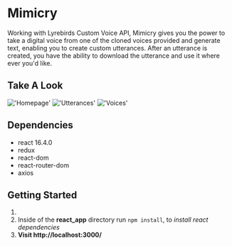 # Mimicry

Working with Lyrebirds Custom Voice API, Mimicry gives you the power to take a digital voice from one of the cloned voices provided and generate text, enabling you to create custom utterances. After an utterance is created, you have the ability to download the utterance and use it where ever you'd like.



## Take A Look

!['Homepage'](https://github.com/devnorris/Mimicry/blob/master/reactbird/docs/home-page.png?raw=true)
!['Utterances'](https://github.com/devnorris/Mimicry/blob/master/reactbird/docs/utterances-page.png?raw=true)
!['Voices'](https://github.com/devnorris/Mimicry/blob/master/reactbird/docs/voices-page.png?raw=true)


## Dependencies

  * react 16.4.0
  * redux
  * react-dom
  * react-router-dom
  * axios

## Getting Started

1.
1. Inside of the **react_app** directory run `npm install`, to *install react dependencies*
2. **Visit http://localhost:3000/**